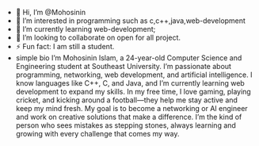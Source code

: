 - 👋 Hi, I’m @Mohosinin
- 👀 I’m interested in programming such as c,c++,java,web-development
- 🌱 I’m currently learning web-development;
- 💞️ I’m looking to collaborate on open for all project.
- ⚡ Fun fact: I am still a  student.
- simple bio
I’m Mohosinin Islam, a 24-year-old Computer Science and Engineering student at Southeast University. I’m passionate about programming, networking, web development, and artificial intelligence. I know languages like C++, C, and Java, and I’m currently learning web development to expand my skills.
In my free time, I love gaming, playing cricket, and kicking around a football—they help me stay active and keep my mind fresh. My goal is to become a networking or AI engineer and work on creative solutions that make a difference. I’m the kind of person who sees mistakes as stepping stones, always learning and growing with every challenge that comes my way.
<!---
Mohosinin/Mohosinin is a ✨ special ✨ repository because its `README.md` (this file) appears on your GitHub profile.
You can click the Preview link to take a look at your changes.
--->
